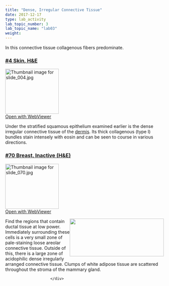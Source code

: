 ```yaml
---
title: "Dense, Irregular Connective Tissue"
date: 2017-12-17
type: lab_activity
lab_topic_number: 3
lab_topic_name: "lab03"
weight: 
---
```

<div class="entrybody">
						<p>In this connective tissue collagenous fibers predominate.</p>

<h3><u>#4 Skin, <span class="caps">H&amp;E</span></u></h3>

<div class="thumbnail"> <a href="http://virtualslides.cumc.columbia.edu/04.svs/view.apml?" target="_blank"><img alt="Thumbnail image for slide_004.jpg" src="http://histologylab.ccnmtl.columbia.edu/assets/images/slide_004-thumb-170x143-1404.jpg" width="170" height="143" class="mt-image-left"></a><br><a href="http://virtualslides.cumc.columbia.edu/04.svs/view.apml?" target="_blank">Open with WebViewer</a> </div>

<p>Under the stratified squamous epithelium examined earlier is the dense irregular connective tissue of the <u>dermis</u>. Its thick collagenous (type I) bundles stain intensely with eosin and can be seen to course in various directions.</p>

<h3><u>#70 Breast, Inactive (H&amp;E)</u></h3>

<div class="thumbnail"> <a href="http://virtualslides.cumc.columbia.edu/70.svs/view.apml?" target="_blank"><img alt="Thumbnail image for slide_070.jpg" src="http://histologylab.ccnmtl.columbia.edu/assets/images/slide_070-thumb-170x143-1557.jpg" width="170" height="143" class="mt-image-left"></a><br><a href="http://virtualslides.cumc.columbia.edu/70.svs/view.apml?" target="_blank">Open with WebViewer</a> </div>

<p><img src="http://histologylab.ccnmtl.columbia.edu/assets/images/70%20breast.jpg" style="width:299px; height:120px; float:right;">Find the regions that contain ductal tissue at low power. Immediately surrounding these cells is a very small zone of pale-staining loose areolar connective tissue. Outside of this, there is a large zone of acidophilic dense irregularly arranged connective tissue. Clumps of white adipose tissue are scattered throughout the stroma of the mammary gland.</p>
						
						
						</div>